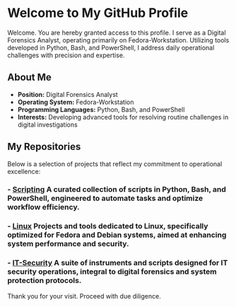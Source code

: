 # Welcome to My GitHub Profile

Welcome. You are hereby granted access to this profile. I serve as a Digital Forensics Analyst, operating primarily on Fedora-Workstation. Utilizing tools developed in Python, Bash, and PowerShell, I address daily operational challenges with precision and expertise.

## About Me

- **Position:** Digital Forensics Analyst  
- **Operating System:** Fedora-Workstation  
- **Programming Languages:** Python, Bash, and PowerShell  
- **Interests:** Developing advanced tools for resolving routine challenges in digital investigations

## My Repositories

Below is a selection of projects that reflect my commitment to operational excellence:

### - [Scripting](https://github.com/BufferTheHutt/Scripting) A curated collection of scripts in Python, Bash, and PowerShell, engineered to automate tasks and optimize workflow efficiency.

### - [Linux](https://github.com/BufferTheHutt/Linux) Projects and tools dedicated to Linux, specifically optimized for Fedora and Debian systems, aimed at enhancing system performance and security.

### - [IT-Security](https://github.com/BufferTheHutt/IT-Security) A suite of instruments and scripts designed for IT security operations, integral to digital forensics and system protection protocols.

Thank you for your visit. Proceed with due diligence.
